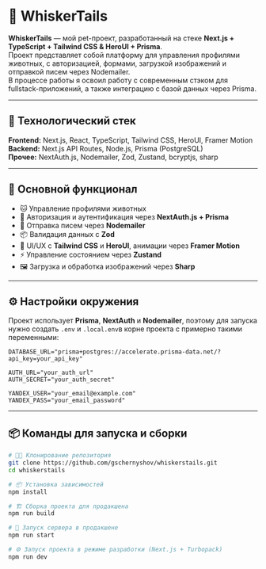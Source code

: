 # 🐾 WhiskerTails

**WhiskerTails** — мой pet-проект, разработанный на стеке **Next.js + TypeScript + Tailwind CSS & HeroUI + Prisma**.  
Проект представляет собой платформу для управления профилями животных, с авторизацией, формами, загрузкой изображений и отправкой писем через Nodemailer.  
В процессе работы я освоил работу с современным стэком для fullstack-приложений, а также интеграцию с базой данных через Prisma.

---

## 🧰 Технологический стек

**Frontend:** Next.js, React, TypeScript, Tailwind CSS, HeroUI, Framer Motion  
**Backend:** Next.js API Routes, Node.js, Prisma (PostgreSQL)  
**Прочее:** NextAuth.js, Nodemailer, Zod, Zustand, bcryptjs, sharp  

---

## 🚀 Основной функционал

- 🐱 Управление профилями животных
- 🔐 Авторизация и аутентификация через **NextAuth.js + Prisma**
- 📧 Отправка писем через **Nodemailer**
- 📦 Валидация данных с **Zod**
- 🎨 UI/UX с **Tailwind CSS** и **HeroUI**, анимации через **Framer Motion**
- ⚡ Управление состоянием через **Zustand**
- 🖼️ Загрузка и обработка изображений через **Sharp**

---

## ⚙️ Настройки окружения

Проект использует **Prisma**, **NextAuth** и **Nodemailer**, поэтому для запуска нужно создать `.env`  и `.local.env`в корне проекта с примерно такими переменными:

```env
DATABASE_URL="prisma+postgres://accelerate.prisma-data.net/?api_key=your_api_key"
```

```local.env
AUTH_URL="your_auth_url"
AUTH_SECRET="your_auth_secret"

YANDEX_USER="your_email@example.com"
YANDEX_PASS="your_email_password"
```
---

## 📦 Команды для запуска и сборки

```bash
# 🧑‍💻 Клонирование репозитория
git clone https://github.com/gschernyshov/whiskerstails.git
cd whiskerstails

# 📦 Установка зависимостей
npm install

# 🏗️ Сборка проекта для продакшена
npm run build

# 🚀 Запуск сервера в продакшене
npm run start

# ⚙️ Запуск проекта в режиме разработки (Next.js + Turbopack)
npm run dev
```
